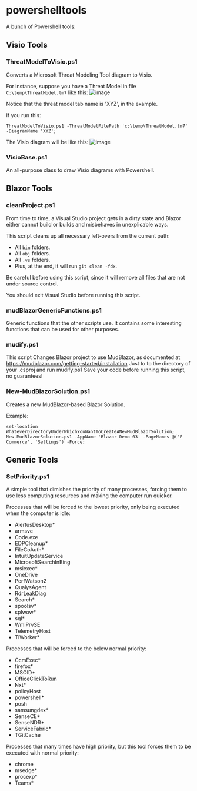 # powershelltools

A bunch of Powershell tools:

## Visio Tools

### ThreatModelToVisio.ps1

Converts a Microsoft Threat Modeling Tool diagram to Visio.

For instance, suppose you have a Threat Model in file `C:\temp\ThreatModel.tm7` like this:
![image](https://user-images.githubusercontent.com/1053501/124334102-eae6f700-db4a-11eb-8f8e-f459e0ff2765.png)

Notice that the threat model tab name is 'XYZ', in the example.

If you run this:

```
ThreatModelToVisio.ps1 -ThreatModelFilePath 'c:\temp\ThreatModel.tm7' -DiagramName 'XYZ';
```

The Visio diagram will be like this:
![image](https://user-images.githubusercontent.com/1053501/124334224-47e2ad00-db4b-11eb-8514-34b912d611ab.png)



### VisioBase.ps1

An all-purpose class to draw Visio diagrams with Powershell.

## Blazor Tools

### cleanProject.ps1

From time to time, a Visual Studio project gets in a dirty state and Blazor either cannot build or builds and misbehaves in unexplicable ways.

This script cleans up all necessary left-overs from the current path:
- All `bin` folders.
- All `obj` folders.
- All `.vs` folders.
- Plus, at the end, it will run `git clean -fdx`.

Be careful before using this script, since it will remove all files that are not under source control.

You should exit Visual Studio before running this script.

### mudBlazorGenericFunctions.ps1
Generic functions that the other scripts use. It contains some interesting functions that can be used for other purposes.

### mudify.ps1
This script Changes Blazor project to use MudBlazor, as documented at https://mudblazor.com/getting-started/installation
Just to to the directory of your .csproj and run mudify.ps1
Save your code before running this script, no guarantees!

### New-MudBlazorSolution.ps1
Creates a new MudBlazor-based Blazor Solution.

Example:
```
set-location WhateverDirectoryUnderWhichYouWantToCreateANewMudBlazorSolution;
New-MudBlazorSolution.ps1 -AppName 'Blazor Demo 03' -PageNames @('E Commerce', 'Settings') -Force;
```

## Generic Tools

### SetPriority.ps1
A simple tool that dimishes the priority of many processes, forcing them to use less computing resources and making the computer run quicker.

Processes that will be forced to the lowest priority, only being executed when the computer is idle:
- AlertusDesktop*       
- armsvc       
- Code.exe         
- EDPCleanup*           
- FileCoAuth*           
- IntuitUpdateService   
- MicrosoftSearchInBing 
- msiexec* 
- OneDrive              
- PerfWatson2           
- QualysAgent           
- RdrLeakDiag           
- Search*         
- spoolsv*              
- splwow*               
- sql*                  
- WmiPrvSE              
- TelemetryHost         
- TiWorker* 

Processes that will be forced to the below normal priority:
- CcmExec*              
- firefox*
- MSOID*                
- OfficeClickToRun      
- Nxt*                  
- policyHost            
- powershell*           
- posh       
- samsungdex*           
- SenseCE*              
- SenseNDR*  
- ServiceFabric*           
- TGitCache

Processes that many times have high priority, but this tool forces them to be executed with normal priority:
- chrome
- msedge*
- procexp*
- Teams*

